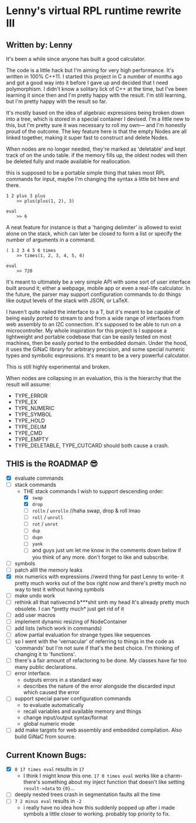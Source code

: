 
# Lenny's virtual RPL runtime rewrite III

## Written by: Lenny


It's been a while since anyone has built a good calculator.

The code is a little hack but I'm aiming for very high performance. It's written in 100% C++11. I started this project in C a number of months ago and got a good way into it before I gave up and decided that I need polymorphism. I didn't know a solitary lick of C++ at the time, but I've been learning it since then and I'm pretty happy with the result. I'm still learning, but I'm pretty happy with the result so far.

It's mostly based on the idea of algebraic expressions being broken down into a tree, which is stored in a special container I devised. I'm a little new to this, but I'm pretty sure it was necessary to roll my own— and I'm honestly proud of the outcome. The key feature here is that the empty Nodes are all linked together, making it super fast to construct and delete Nodes.

When nodes are no longer needed, they're marked as 'deletable' and kept track of on the undo table. if the memory fills up, the oldest nodes will then be deleted fully and made available for reallocation.

this is supposed to be a portable simple thing that takes most RPL commands for input, maybe I'm changing the syntax a little bit here and there.

    1 2 plus 3 plus
		>> plus(plus(1, 2), 3)

	eval
		>> 6

A neat feature for instance is that a 'hanging delimiter' is allowed to exist alone on the stack, which can later be closed to form a list or specify the number of arguments in a command.

	( 1 2 3 4 5 6 times
		>> times(1, 2, 3, 4, 5, 6)

	eval
		>> 720


It's meant to ultimately be a very simple API with some sort of user interface built around it; either a webpage, mobile app or even a real-life calculator. In the future, the parser may support configuration commands to do things like output levels of the stack with JSON, or LaTeX.

I haven't quite nailed the interface to a T, but it's meant to be capable of being easily ported to stream to and from a wide range of interfaces from web assembly to an I2C connection. It's supposed to be able to run on a microcontroller. My whole inspiration for this project is I suppose a lightweight and portable codebase that can be easily tested on most machines, then be easily ported to the embedded domain. Under the hood, it uses the GiNaC library for arbitrary precision, and some special numeric types and symbolic expressions. It's meant to be a very powerful calculator.

This is still highly experimental and broken.

When nodes are collapsing in an evaluation, this is the hierarchy that the result will assume:

- TYPE_ERROR
- TYPE_EX
- TYPE_NUMERIC
- TYPE_SYMBOL
- TYPE_HOLD
- TYPE_DELIM
- TYPE_CMD
- TYPE_EMPTY
- TYPE_DELETABLE, TYPE_CUTCARD should both cause a crash.

## THIS is the ROADMAP 😎

- [x] evaluate commands
- [ ] stack commands
	- THE stack commands I wish to support descending order:
		- [x] `swap`
		- [x] `drop`
		- [ ] `rolln` / `unrolln` //haha swap, drop & roll lmao
		- [ ] `roll` / `unroll`
		- [ ] `rot` / `unrot`
		- [ ] `dup`
		- [ ] `dupn`
		- [ ] `yank`
		- [ ] and guys just um let me know in the comments down below if you think of any more. don't forget to like and subscribe.
- [ ] symbols
- [ ] patch allll the memory leaks
- [x] mix numerics with expressions //weird thing for past Lenny to write- it pretty much works out of the box right now and there's pretty much no way to test it without having symbols
- [ ] make undo work
- [ ] rethink all that nativecmd b***shit smh my head It's already pretty much obsolete. I can \*pretty much\* just get rid of it
- [ ] add user macros
- [ ] implement dynamic resizing of NodeContainer
- [ ] add lists (which work in commands)
- [ ] allow partial evaluation for strange types like sequences
- [ ] so I went with the 'vernacular' of referring to things in the code as 'commands' but I'm not sure if that's the best choice. I'm thinking of changing it to 'functions'.
- [ ] there's a fair amount of refactoring to be done. My classes have far too many public declarations.
- [ ] error interface.
	- outputs errors in a standard way
	- describes the nature of the error alongside the discarded input which caused the error
- [ ] support special parser configuration commands
	- to evaluate automatically
	- recall variables and available memory and things
	- change input/output syntax/format
	- global numeric mode
- [ ] add make targets for web assembly and embedded compilation. Also build GiNaC from source.

## Current Known Bugs:

- [x] `0 17 times eval` results in `17`
	- I think I might know this one. `17 0 times eval` works like a charm- there's something about my inject function that doesn't like setting `result->data` to `{0}`...
- [ ] deeply nested trees crash in segmentation faults all the time
- [ ] `7 2 minus eval` results in `-2`
    - i really have no idea how this suddenly popped up after i made symbols a little closer to working. probably top priority to fix.